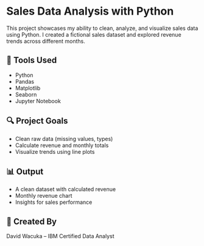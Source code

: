 
# Sales Data Analysis with Python

This project showcases my ability to clean, analyze, and visualize sales data using Python. I created a fictional sales dataset and explored revenue trends across different months.

## 🧰 Tools Used
- Python
- Pandas
- Matplotlib
- Seaborn
- Jupyter Notebook

## 🔍 Project Goals
- Clean raw data (missing values, types)
- Calculate revenue and monthly totals
- Visualize trends using line plots

## 📊 Output
- A clean dataset with calculated revenue
- Monthly revenue chart
- Insights for sales performance

## 👤 Created By
David Wacuka – IBM Certified Data Analyst
